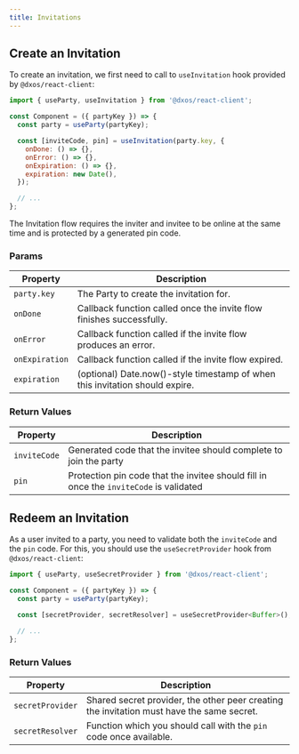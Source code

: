 ```yaml
---
title: Invitations
---
```


## Create an Invitation

To create an invitation, we first need to call to `useInvitation` hook provided by `@dxos/react-client`:

```jsx
import { useParty, useInvitation } from '@dxos/react-client';

const Component = ({ partyKey }) => {
  const party = useParty(partyKey);

  const [inviteCode, pin] = useInvitation(party.key, {
    onDone: () => {},
    onError: () => {},
    onExpiration: () => {},
    expiration: new Date(),
  });

  // ...
};
```

The Invitation flow requires the inviter and invitee to be online at the same time and is protected by a generated pin code.

### Params

| Property       | Description                                                                  |
| -------------- | ---------------------------------------------------------------------------- |
| `party.key`    | The Party to create the invitation for.                                      |
| `onDone`       | Callback function called once the invite flow finishes successfully.         |
| `onError`      | Callback function called if the invite flow produces an error.               |
| `onExpiration` | Callback function called if the invite flow expired.                         |
| `expiration`   | (optional) Date.now()-style timestamp of when this invitation should expire. |

### Return Values

| Property     | Description                                                                            |
| ------------ | -------------------------------------------------------------------------------------- |
| `inviteCode` | Generated code that the invitee should complete to join the party                      |
| `pin`        | Protection pin code that the invitee should fill in once the `inviteCode` is validated |

## Redeem an Invitation

As a user invited to a party, you need to validate both the `inviteCode` and the `pin` code. For this, you should use the `useSecretProvider` hook from `@dxos/react-client`:

```jsx
import { useParty, useSecretProvider } from '@dxos/react-client';

const Component = ({ partyKey }) => {
  const party = useParty(partyKey);

  const [secretProvider, secretResolver] = useSecretProvider<Buffer>();

  // ...
};
```

### Return Values

| Property         | Description                                                                               |
| ---------------- | ----------------------------------------------------------------------------------------- |
| `secretProvider` | Shared secret provider, the other peer creating the invitation must have the same secret. |
| `secretResolver` | Function which you should call with the `pin` code once available.                        |
